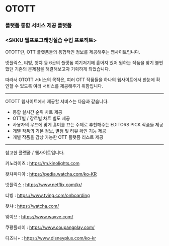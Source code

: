 # OTOTT 
### 플랫폼 통합 서비스 제공 플랫폼


### <SKKU 웹프로그래밍실습 수업 프로젝트>


OTOTT란, OTT 플랫폼들의 통합적인 정보를 제공해주는 웹사이트입니다. 


넷플릭스, 티빙, 왓챠 등 6곳의 플랫폼 여기저기에 흩어져 있어 원하는 작품을 찾기 불편했던 기존의 문제점을 해결해보고자 기획하게 되었습니다. 


따라서 OTOTT 서비스의 목적은, 여러 OTT 작품들을 하나의 웹사이트에서 한눈에 확인할 수 있도록 여러 서비스를 제공해주기 위함입니다. 

---------

OTOTT 웹사이트에서 제공할 서비스는 다음과 같습니다.




- 통합 실시간 순위 차트 제공
- OTT별 / 장르별 차트 별도 제공
- 사용자의 무드에 맞게 흥미를 끄는 주제로 추천해주는 EDITORS PICK 작품들 제공
- 개별 작품의 기본 정보, 별점 및 리뷰 확인 기능 제공
- 개별 작품을 감상 가능한 OTT 플랫폼 리스트 제공


----------------

참고한 플랫폼 / 웹사이트입니다.


키노라이츠 : https://m.kinolights.com


왓챠피디아 : https://pedia.watcha.com/ko-KR


넷플릭스 : https://www.netflix.com/kr/


티빙 : https://www.tving.com/onboarding


왓챠 : https://watcha.com/


웨이브 : https://www.wavve.com/


쿠팡플레이 : https://www.coupangplay.com/


디즈니+ : https://www.disneyplus.com/ko-kr

